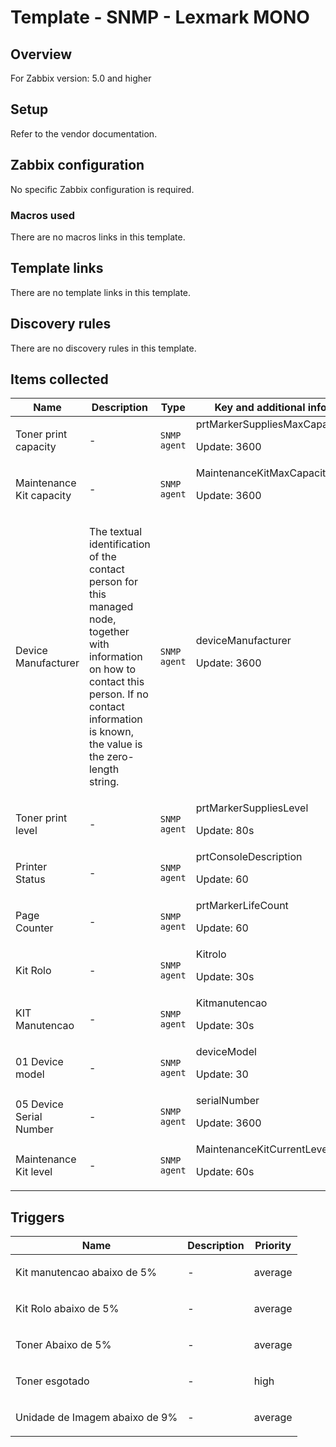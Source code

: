 # Template - SNMP - Lexmark MONO

## Overview

For Zabbix version: 5.0 and higher

## Setup

Refer to the vendor documentation.

## Zabbix configuration

No specific Zabbix configuration is required.

### Macros used

There are no macros links in this template.

## Template links

There are no template links in this template.

## Discovery rules

There are no discovery rules in this template.

## Items collected

|Name|Description|Type|Key and additional info|
|----|-----------|----|----|
|Toner print capacity|<p>-</p>|`SNMP agent`|prtMarkerSuppliesMaxCapacity<p>Update: 3600</p>|
|Maintenance Kit capacity|<p>-</p>|`SNMP agent`|MaintenanceKitMaxCapacity<p>Update: 3600</p>|
|Device Manufacturer|<p>The textual identification of the contact person for this managed node, together with information on how to contact this person. If no contact information is known, the value is the zero-length string.</p>|`SNMP agent`|deviceManufacturer<p>Update: 3600</p>|
|Toner print level|<p>-</p>|`SNMP agent`|prtMarkerSuppliesLevel<p>Update: 80s</p>|
|Printer Status|<p>-</p>|`SNMP agent`|prtConsoleDescription<p>Update: 60</p>|
|Page Counter|<p>-</p>|`SNMP agent`|prtMarkerLifeCount<p>Update: 60</p>|
|Kit Rolo|<p>-</p>|`SNMP agent`|Kitrolo<p>Update: 30s</p>|
|KIT Manutencao|<p>-</p>|`SNMP agent`|Kitmanutencao<p>Update: 30s</p>|
|01 Device model|<p>-</p>|`SNMP agent`|deviceModel<p>Update: 30</p>|
|05 Device Serial Number|<p>-</p>|`SNMP agent`|serialNumber<p>Update: 3600</p>|
|Maintenance Kit level|<p>-</p>|`SNMP agent`|MaintenanceKitCurrentLevel<p>Update: 60s</p>|
## Triggers

|Name|Description|Priority|
|----|-----------|----|
|Kit manutencao abaixo de 5%|<p>-</p>|average|
|Kit Rolo abaixo de 5%|<p>-</p>|average|
|Toner Abaixo de 5%|<p>-</p>|average|
|Toner esgotado|<p>-</p>|high|
|Unidade de Imagem abaixo de 9%|<p>-</p>|average|
